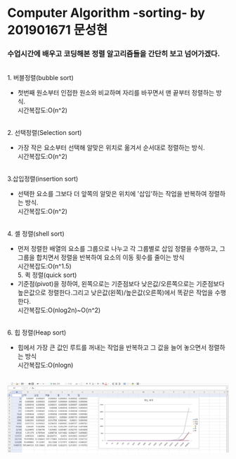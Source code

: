 # Computer Algorithm -sorting- by 201901671 문성현
### 수업시간에 배우고 코딩해본 정렬 알고리즘들을 간단히 보고 넘어가겠다.
<br> 1. 버블정렬(bubble sort)
-   첫번째 원소부터 인접한 원소와 비교하며 자리를 바꾸면서 맨 끝부터 정렬하는 방식.
<br>시간복잡도:O(n^2)

<br>2. 선택정렬(Selection sort)
-   가장 작은 요소부터 선택해 알맞은 위치로 옮겨서 순서대로 정렬하는 방식.
<br>시간복잡도:O(n^2)

<br> 3.삽입정렬(insertion sort)
-   선택한 요소를 그보다 더 앞쪽의 알맞은 위치에 '삽입'하는 작업을 반복하여 정렬하는 방식.
<br>시간복잡도:O(n^2)

<br> 4. 셸 정렬(shell sort)
-   먼저 정렬한 배열의 요소를 그룹으로 나누고 각 그룹별로 삽입 정렬을 수행하고, 그 그룹을 합치면서 정렬을 반복하여 요소의 이동 횟수를 줄이는 방식
<br>시간복잡도:O(n^1.5)
<br>5. 퀵 정렬(quick sort)
- 기준점(pivot)을 정하여, 왼쪽으로는 기준점보다 낮은값/오른쪽으로는 기준점보다 높은값으로 정렬한다.그리고 낮은값(왼쪽)/높은값(오른쪽)에서 똑같은 작업을 수행한다.
<br>시간복잡도:O(nlog2n)~O(n^2)

<br>6. 힙 정렬(Heap sort)
-   힙에서 가장 큰 값인 루트를 꺼내는 작업을 반복하고 그 값을 늘어 놓으면서 정렬하는 방식
<br>시간복잡도:O(nlogn)

<br>![logo](https://github.com/sunghyun0610/cpu-sorting/blob/main/random%EC%A0%95%EB%A0%AC.png)
